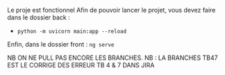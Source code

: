 Le  proje est fonctionnel 
Afin de pouvoir lancer le projet, vous devez faire dans le dossier 
back : 
- ``` python -m uvicorn main:app --reload ```

Enfin, dans le dossier front :
``` ng serve ```

NB ON NE PULL PAS ENCORE LES BRANCHES.
NB : LA BRANCHES TB47 EST LE CORRIGE DES ERREUR  TB 4 & 7 DANS JIRA
